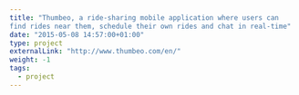 ```yaml
---
title: "Thumbeo, a ride-sharing mobile application where users can
find rides near them, schedule their own rides and chat in real-time"
date: "2015-05-08 14:57:00+01:00"
type: project
externalLink: "http://www.thumbeo.com/en/"
weight: -1
tags:
  - project
---
```

